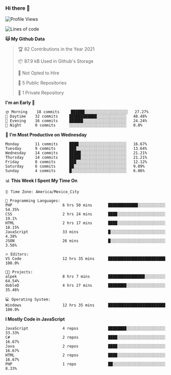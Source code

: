 ### Hi there 👋

<!--START_SECTION:waka-->
![Profile Views](http://img.shields.io/badge/Profile%20Views-0-blue)

![Lines of code](https://img.shields.io/badge/From%20Hello%20World%20I%27ve%20Written-1.8%20million%20lines%20of%20code-blue)

**🐱 My Github Data** 

> 🏆 82 Contributions in the Year 2021
 > 
> 📦 87.9 kB Used in Github's Storage 
 > 
> 🚫 Not Opted to Hire
 > 
> 📜 5 Public Repositories 
 > 
> 🔑 1 Private Repository 
 > 
**I'm an Early 🐤** 

```text
🌞 Morning    18 commits     ██████░░░░░░░░░░░░░░░░░░░   27.27% 
🌆 Daytime    32 commits     ████████████░░░░░░░░░░░░░   48.48% 
🌃 Evening    16 commits     ██████░░░░░░░░░░░░░░░░░░░   24.24% 
🌙 Night      0 commits      ░░░░░░░░░░░░░░░░░░░░░░░░░   0.0%

```
📅 **I'm Most Productive on Wednesday** 

```text
Monday       11 commits     ████░░░░░░░░░░░░░░░░░░░░░   16.67% 
Tuesday      9 commits      ███░░░░░░░░░░░░░░░░░░░░░░   13.64% 
Wednesday    14 commits     █████░░░░░░░░░░░░░░░░░░░░   21.21% 
Thursday     14 commits     █████░░░░░░░░░░░░░░░░░░░░   21.21% 
Friday       8 commits      ███░░░░░░░░░░░░░░░░░░░░░░   12.12% 
Saturday     6 commits      ██░░░░░░░░░░░░░░░░░░░░░░░   9.09% 
Sunday       4 commits      █░░░░░░░░░░░░░░░░░░░░░░░░   6.06%

```


📊 **This Week I Spent My Time On** 

```text
⌚︎ Time Zone: America/Mexico_City

💬 Programming Languages: 
PHP                      6 hrs 50 mins       █████████████░░░░░░░░░░░░   54.35% 
CSS                      2 hrs 24 mins       ████░░░░░░░░░░░░░░░░░░░░░   19.1% 
HTML                     2 hrs 17 mins       ████░░░░░░░░░░░░░░░░░░░░░   18.15% 
JavaScript               33 mins             █░░░░░░░░░░░░░░░░░░░░░░░░   4.38% 
JSON                     26 mins             █░░░░░░░░░░░░░░░░░░░░░░░░   3.56%

🔥 Editors: 
VS Code                  12 hrs 35 mins      █████████████████████████   100.0%

🐱‍💻 Projects: 
alpek                    8 hrs 7 mins        ████████████████░░░░░░░░░   64.54% 
dobleD                   4 hrs 27 mins       ████████░░░░░░░░░░░░░░░░░   35.46%

💻 Operating System: 
Windows                  12 hrs 35 mins      █████████████████████████   100.0%

```

**I Mostly Code in JavaScript** 

```text
JavaScript               4 repos             ████████░░░░░░░░░░░░░░░░░   33.33% 
C#                       2 repos             ████░░░░░░░░░░░░░░░░░░░░░   16.67% 
Java                     2 repos             ████░░░░░░░░░░░░░░░░░░░░░   16.67% 
HTML                     2 repos             ████░░░░░░░░░░░░░░░░░░░░░   16.67% 
PHP                      1 repo              ██░░░░░░░░░░░░░░░░░░░░░░░   8.33%

```



<!--END_SECTION:waka-->

<!--
**JorgeGinez/JorgeGinez** is a ✨ _special_ ✨ repository because its `README.md` (this file) appears on your GitHub profile.

Here are some ideas to get you started:

- 🔭 I’m currently working on ...
- 🌱 I’m currently learning ...
- 👯 I’m looking to collaborate on ...
- 🤔 I’m looking for help with ...
- 💬 Ask me about ...
- 📫 How to reach me: ...
- 😄 Pronouns: ...
- ⚡ Fun fact: ...
-->
